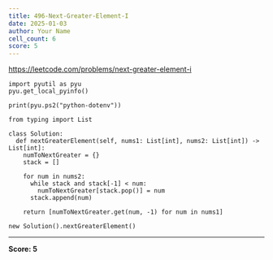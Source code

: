 ```yaml
---
title: 496-Next-Greater-Element-I
date: 2025-01-03
author: Your Name
cell_count: 6
score: 5
---
```


https://leetcode.com/problems/next-greater-element-i


```
import pyutil as pyu
pyu.get_local_pyinfo()
```


```
print(pyu.ps2("python-dotenv"))
```


```
from typing import List
```


```
class Solution:
  def nextGreaterElement(self, nums1: List[int], nums2: List[int]) -> List[int]:
    numToNextGreater = {}
    stack = []

    for num in nums2:
      while stack and stack[-1] < num:
        numToNextGreater[stack.pop()] = num
      stack.append(num)

    return [numToNextGreater.get(num, -1) for num in nums1]
```


```
new Solution().nextGreaterElement()
```


---
**Score: 5**